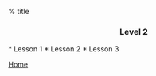 % title
<h3><center>Level 2</center></h3>
* Lesson 1
* Lesson 2
* Lesson 3

[Home](https://teacher-viet.github.io/)
